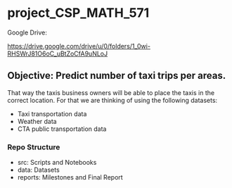 # project_CSP_MATH_571

Google Drive:

https://drive.google.com/drive/u/0/folders/1_0wi-RHSWrJ81O6oC_uBtZoCfA9uNLoJ

## Objective: Predict number of taxi trips per areas.
That way the taxis business owners will be able to place the taxis in the correct location. For that we are thinking of using the following datasets:
- Taxi transportation data
- Weather data
- CTA public transportation data


### Repo Structure

- src: Scripts and Notebooks
- data: Datasets
- reports: Milestones and Final Report
